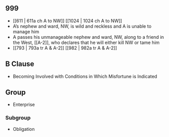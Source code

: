## 999
- [[611 | 611a ch A to NW]] [[1024 | 1024 ch A to NW]] 
- A’s nephew and ward, NW, is wild and reckless and A is unable to manage him
- A passes his unmanageable nephew and ward, NW, along to a friend in the West, [[A-2]], who declares that he will either kill NW or tame him
- [[793 | 793a tr A &amp; A-2]] [[982 | 982a tr A &amp; A-2]] 

## B Clause
- Becoming Involved with Conditions in Which Misfortune is Indicated

## Group
- Enterprise

### Subgroup
- Obligation

